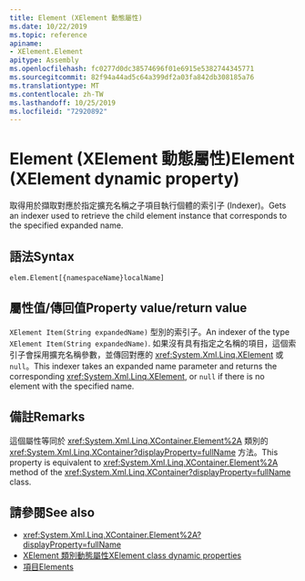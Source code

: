 ```yaml
---
title: Element (XElement 動態屬性)
ms.date: 10/22/2019
ms.topic: reference
apiname:
- XElement.Element
apitype: Assembly
ms.openlocfilehash: fc0277d0dc38574696f01e6915e5382744345771
ms.sourcegitcommit: 82f94a44ad5c64a399df2a03fa842db308185a76
ms.translationtype: MT
ms.contentlocale: zh-TW
ms.lasthandoff: 10/25/2019
ms.locfileid: "72920892"
---
```

# <a name="element-xelement-dynamic-property"></a><span data-ttu-id="0c877-102">Element (XElement 動態屬性)</span><span class="sxs-lookup"><span data-stu-id="0c877-102">Element (XElement dynamic property)</span></span>

<span data-ttu-id="0c877-103">取得用於擷取對應於指定擴充名稱之子項目執行個體的索引子 (Indexer)。</span><span class="sxs-lookup"><span data-stu-id="0c877-103">Gets an indexer used to retrieve the child element instance that corresponds to the specified expanded name.</span></span>

## <a name="syntax"></a><span data-ttu-id="0c877-104">語法</span><span class="sxs-lookup"><span data-stu-id="0c877-104">Syntax</span></span>

```xaml
elem.Element[{namespaceName}localName]
```

## <a name="property-valuereturn-value"></a><span data-ttu-id="0c877-105">屬性值/傳回值</span><span class="sxs-lookup"><span data-stu-id="0c877-105">Property value/return value</span></span>

<span data-ttu-id="0c877-106">`XElement Item(String expandedName)` 型別的索引子。</span><span class="sxs-lookup"><span data-stu-id="0c877-106">An indexer of the type `XElement Item(String expandedName)`.</span></span> <span data-ttu-id="0c877-107">如果沒有具有指定之名稱的項目，這個索引子會採用擴充名稱參數，並傳回對應的 <xref:System.Xml.Linq.XElement> 或 `null`。</span><span class="sxs-lookup"><span data-stu-id="0c877-107">This indexer takes an expanded name parameter and returns the corresponding <xref:System.Xml.Linq.XElement>, or `null` if there is no element with the specified name.</span></span>

## <a name="remarks"></a><span data-ttu-id="0c877-108">備註</span><span class="sxs-lookup"><span data-stu-id="0c877-108">Remarks</span></span>

<span data-ttu-id="0c877-109">這個屬性等同於 <xref:System.Xml.Linq.XContainer.Element%2A> 類別的 <xref:System.Xml.Linq.XContainer?displayProperty=fullName> 方法。</span><span class="sxs-lookup"><span data-stu-id="0c877-109">This property is equivalent to <xref:System.Xml.Linq.XContainer.Element%2A> method of the <xref:System.Xml.Linq.XContainer?displayProperty=fullName> class.</span></span>

## <a name="see-also"></a><span data-ttu-id="0c877-110">請參閱</span><span class="sxs-lookup"><span data-stu-id="0c877-110">See also</span></span>

- <xref:System.Xml.Linq.XContainer.Element%2A?displayProperty=fullName>
- [<span data-ttu-id="0c877-111">XElement 類別動態屬性</span><span class="sxs-lookup"><span data-stu-id="0c877-111">XElement class dynamic properties</span></span>](attribute-xelement-dynamic-property.md)
- [<span data-ttu-id="0c877-112">項目</span><span class="sxs-lookup"><span data-stu-id="0c877-112">Elements</span></span>](elements-xelement-dynamic-property.md)
